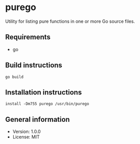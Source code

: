 # purego

Utility for listing pure functions in one or more Go source files.

## Requirements

* go

## Build instructions

    go build

## Installation instructions

    install -Dm755 purego /usr/bin/purego

## General information

* Version: 1.0.0
* License: MIT
